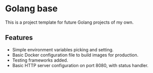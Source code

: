 # Golang base

This is a project template for future Golang projects of my own.

## Features

* Simple environment variables picking and setting.
* Basic Docker configuration file to build images for production.
* Testing frameworks added.
* Basic HTTP server configuration on port 8080, with status handler.
